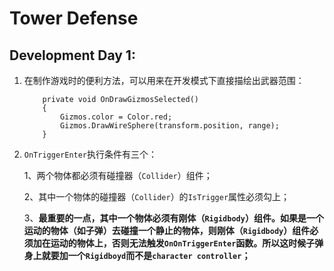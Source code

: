 # Tower Defense

## Development Day 1:

1. 在制作游戏时的便利方法，可以用来在开发模式下直接描绘出武器范围：

   ```
       private void OnDrawGizmosSelected()
       {
           Gizmos.color = Color.red;
           Gizmos.DrawWireSphere(transform.position, range);
       }
   ```

2. `OnTriggerEnter`执行条件有三个：

   1、两个物体都必须有碰撞器（`Collider`）组件；

   2、其中一个物体的碰撞器（`Collider`）的`IsTrigger`属性必须勾上；

   3、**最重要的一点，其中一个物体必须有刚体（`Rigidbody`）组件。如果是一个运动的物体（如子弹）去碰撞一个静止的物体，则刚体（`Rigidbody`）组件必须加在运动的物体上，否则无法触发`OnOnTriggerEnter`函数。所以这时候子弹身上就要加一个`Rigidboyd`而不是`character controller`；**